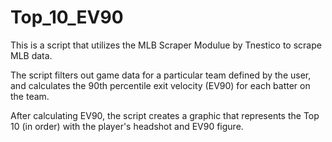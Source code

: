 # Top_10_EV90

This is a script that utilizes the MLB Scraper Modulue by Tnestico to scrape MLB data.

The script filters out game data for a particular team defined by the user, and calculates the 90th percentile 
exit velocity (EV90) for each batter on the team.

After calculating EV90, the script creates a graphic that represents the Top 10 (in order) with the player's headshot and EV90 figure.